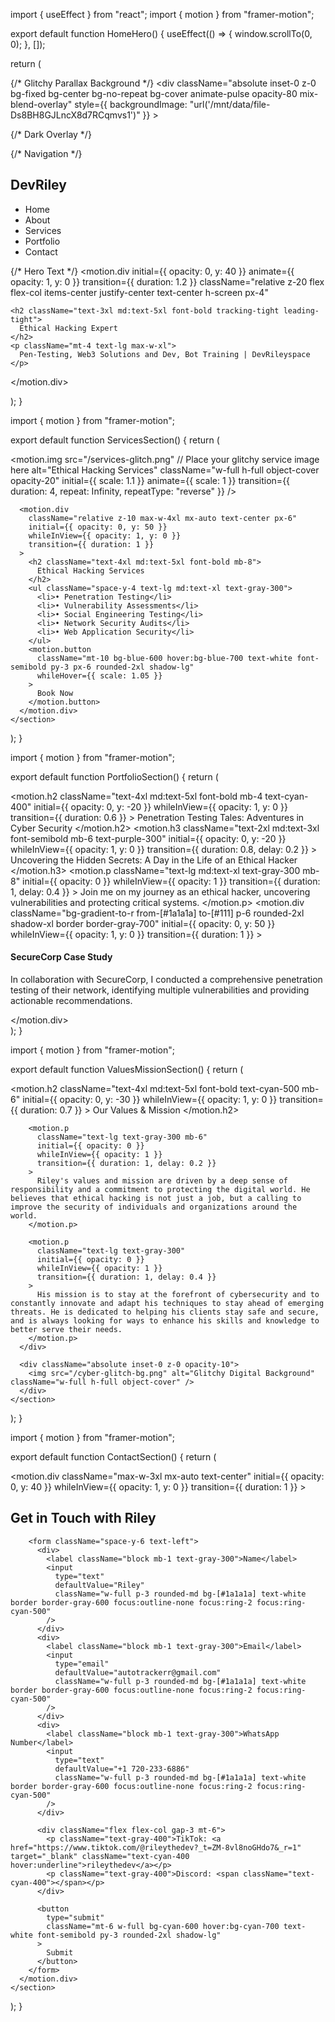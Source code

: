 import { useEffect } from "react"; import { motion } from "framer-motion";

export default function HomeHero() { useEffect(() => { window.scrollTo(0, 0); }, []);

return ( <div className="relative w-full overflow-hidden bg-black text-white"> {/* Glitchy Parallax Background */} <div className="absolute inset-0 z-0 bg-fixed bg-center bg-no-repeat bg-cover animate-pulse opacity-80 mix-blend-overlay" style={{ backgroundImage: "url('/mnt/data/file-Ds8BH8GJLncX8d7RCqmvs1')" }} ></div>

{/* Dark Overlay */}
  <div className="absolute inset-0 bg-black/60 z-10"></div>

  {/* Navigation */}
  <nav className="absolute top-0 left-0 w-full p-6 flex justify-between items-center z-20">
    <h1 className="text-xl font-bold tracking-wide uppercase">DevRiley</h1>
    <ul className="flex gap-6 text-sm uppercase">
      <li className="cursor-pointer hover:underline">Home</li>
      <li className="cursor-pointer hover:underline">About</li>
      <li className="cursor-pointer hover:underline">Services</li>
      <li className="cursor-pointer hover:underline">Portfolio</li>
      <li className="cursor-pointer hover:underline">Contact</li>
    </ul>
  </nav>

  {/* Hero Text */}
  <motion.div
    initial={{ opacity: 0, y: 40 }}
    animate={{ opacity: 1, y: 0 }}
    transition={{ duration: 1.2 }}
    className="relative z-20 flex flex-col items-center justify-center text-center h-screen px-4"
  >
    <h2 className="text-3xl md:text-5xl font-bold tracking-tight leading-tight">
      Ethical Hacking Expert
    </h2>
    <p className="mt-4 text-lg max-w-xl">
      Pen-Testing, Web3 Solutions and Dev, Bot Training | DevRileyspace
    </p>
  </motion.div>
</div>

); }


import { motion } from "framer-motion";

export default function ServicesSection() {
  return (
    <section className="relative bg-black text-white py-20 overflow-hidden">
      <div className="absolute inset-0 z-0">
        <motion.img 
          src="/services-glitch.png" // Place your glitchy service image here
          alt="Ethical Hacking Services"
          className="w-full h-full object-cover opacity-20"
          initial={{ scale: 1.1 }}
          animate={{ scale: 1 }}
          transition={{ duration: 4, repeat: Infinity, repeatType: "reverse" }}
        />
      </div>

      <motion.div 
        className="relative z-10 max-w-4xl mx-auto text-center px-6"
        initial={{ opacity: 0, y: 50 }}
        whileInView={{ opacity: 1, y: 0 }}
        transition={{ duration: 1 }}
      >
        <h2 className="text-4xl md:text-5xl font-bold mb-8">
          Ethical Hacking Services
        </h2>
        <ul className="space-y-4 text-lg md:text-xl text-gray-300">
          <li>• Penetration Testing</li>
          <li>• Vulnerability Assessments</li>
          <li>• Social Engineering Testing</li>
          <li>• Network Security Audits</li>
          <li>• Web Application Security</li>
        </ul>
        <motion.button
          className="mt-10 bg-blue-600 hover:bg-blue-700 text-white font-semibold py-3 px-6 rounded-2xl shadow-lg"
          whileHover={{ scale: 1.05 }}
        >
          Book Now
        </motion.button>
      </motion.div>
    </section>
  );
}


import { motion } from "framer-motion";

export default function PortfolioSection() {
  return (
    <section className="relative bg-[#0e0e0e] text-white py-24 px-6 overflow-hidden">
      <div className="max-w-5xl mx-auto relative z-10">
        <motion.h2 
          className="text-4xl md:text-5xl font-bold mb-4 text-cyan-400"
          initial={{ opacity: 0, y: -20 }}
          whileInView={{ opacity: 1, y: 0 }}
          transition={{ duration: 0.6 }}
        >
          Penetration Testing Tales: Adventures in Cyber Security
        </motion.h2>
        <motion.h3 
          className="text-2xl md:text-3xl font-semibold mb-6 text-purple-300"
          initial={{ opacity: 0, y: -20 }}
          whileInView={{ opacity: 1, y: 0 }}
          transition={{ duration: 0.8, delay: 0.2 }}
        >
          Uncovering the Hidden Secrets: A Day in the Life of an Ethical Hacker
        </motion.h3>
        <motion.p 
          className="text-lg md:text-xl text-gray-300 mb-8"
          initial={{ opacity: 0 }}
          whileInView={{ opacity: 1 }}
          transition={{ duration: 1, delay: 0.4 }}
        >
          Join me on my journey as an ethical hacker, uncovering vulnerabilities and protecting critical systems.
        </motion.p>
        <motion.div 
          className="bg-gradient-to-r from-[#1a1a1a] to-[#111] p-6 rounded-2xl shadow-xl border border-gray-700"
          initial={{ opacity: 0, y: 50 }}
          whileInView={{ opacity: 1, y: 0 }}
          transition={{ duration: 1 }}
        >
          <h4 className="text-xl font-semibold text-white mb-2">SecureCorp Case Study</h4>
          <p className="text-gray-400">
            In collaboration with SecureCorp, I conducted a comprehensive penetration testing of their network, 
            identifying multiple vulnerabilities and providing actionable recommendations.
          </p>
        </motion.div>
      </div>
    </section>
  );
}


import { motion } from "framer-motion";

export default function ValuesMissionSection() {
  return (
    <section className="relative bg-black text-white py-24 px-6 overflow-hidden">
      <div className="max-w-4xl mx-auto z-10 relative">
        <motion.h2 
          className="text-4xl md:text-5xl font-bold text-cyan-500 mb-6"
          initial={{ opacity: 0, y: -30 }}
          whileInView={{ opacity: 1, y: 0 }}
          transition={{ duration: 0.7 }}
        >
          Our Values & Mission
        </motion.h2>
        
        <motion.p 
          className="text-lg text-gray-300 mb-6"
          initial={{ opacity: 0 }}
          whileInView={{ opacity: 1 }}
          transition={{ duration: 1, delay: 0.2 }}
        >
          Riley's values and mission are driven by a deep sense of responsibility and a commitment to protecting the digital world. He believes that ethical hacking is not just a job, but a calling to improve the security of individuals and organizations around the world.
        </motion.p>

        <motion.p 
          className="text-lg text-gray-300"
          initial={{ opacity: 0 }}
          whileInView={{ opacity: 1 }}
          transition={{ duration: 1, delay: 0.4 }}
        >
          His mission is to stay at the forefront of cybersecurity and to constantly innovate and adapt his techniques to stay ahead of emerging threats. He is dedicated to helping his clients stay safe and secure, and is always looking for ways to enhance his skills and knowledge to better serve their needs.
        </motion.p>
      </div>

      <div className="absolute inset-0 z-0 opacity-10">
        <img src="/cyber-glitch-bg.png" alt="Glitchy Digital Background" className="w-full h-full object-cover" />
      </div>
    </section>
  );
}


import { motion } from "framer-motion";

export default function ContactSection() {
  return (
    <section className="bg-black text-white py-24 px-6 relative">
      <motion.div 
        className="max-w-3xl mx-auto text-center"
        initial={{ opacity: 0, y: 40 }}
        whileInView={{ opacity: 1, y: 0 }}
        transition={{ duration: 1 }}
      >
        <h2 className="text-4xl md:text-5xl font-bold text-cyan-400 mb-8">
          Get in Touch with Riley
        </h2>

        <form className="space-y-6 text-left">
          <div>
            <label className="block mb-1 text-gray-300">Name</label>
            <input 
              type="text" 
              defaultValue="Riley"
              className="w-full p-3 rounded-md bg-[#1a1a1a] text-white border border-gray-600 focus:outline-none focus:ring-2 focus:ring-cyan-500"
            />
          </div>
          <div>
            <label className="block mb-1 text-gray-300">Email</label>
            <input 
              type="email" 
              defaultValue="autotrackerr@gmail.com"
              className="w-full p-3 rounded-md bg-[#1a1a1a] text-white border border-gray-600 focus:outline-none focus:ring-2 focus:ring-cyan-500"
            />
          </div>
          <div>
            <label className="block mb-1 text-gray-300">WhatsApp Number</label>
            <input 
              type="text" 
              defaultValue="+1 720-233-6886"
              className="w-full p-3 rounded-md bg-[#1a1a1a] text-white border border-gray-600 focus:outline-none focus:ring-2 focus:ring-cyan-500"
            />
          </div>

          <div className="flex flex-col gap-3 mt-6">
            <p className="text-gray-400">TikTok: <a href="https://www.tiktok.com/@rileythedev?_t=ZM-8vl8noGHdo7&_r=1" target="_blank" className="text-cyan-400 hover:underline">rileythedev</a></p>
            <p className="text-gray-400">Discord: <span className="text-cyan-400"></span></p>
          </div>

          <button 
            type="submit"
            className="mt-6 w-full bg-cyan-600 hover:bg-cyan-700 text-white font-semibold py-3 rounded-2xl shadow-lg"
          >
            Submit
          </button>
        </form>
      </motion.div>
    </section>
  );
}
